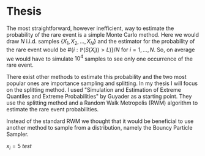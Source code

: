 # Thesis

The most straightforward, however inefficient, way to estimate the probability of the rare event is a simple Monte Carlo method. Here we would draw $N$ i.i.d. samples $\{X_1,X_2,\ldots,X_N\}$ and the estimator for the probability of the rare event would be $\#\left\{i:\mathbb{P}(S(X_i))>L)\right\}/N$ for $i = 1,\ldots,N$. So, on average we would have to simulate $10^4$ samples to see only one occurrence of the rare event. 

There exist other methods to estimate this probability and the two most popular ones are importance sampling and splitting. In my thesis I will focus on the splitting method. I used "Simulation and Estimation of Extreme Quantiles and Extreme Probabilities" by Guyader as a starting point. They use the splitting method and a Random Walk Metropolis (RWM) algorithm to estimate the rare event probabilities. 

Instead of the standard RWM we thought that it would be beneficial to use another method to sample from a distribution, namely the Bouncy Particle Sampler. 

$x_i = 5 ~test$
